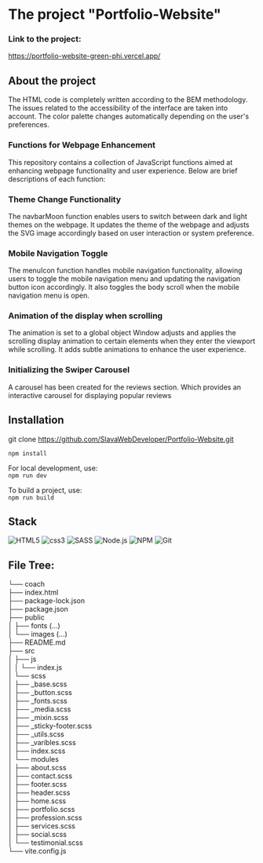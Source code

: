 # The project "Portfolio-Website"

### Link to the project:

https://portfolio-website-green-phi.vercel.app/

## About the project

The HTML code is completely written according to the BEM methodology. The issues related to the accessibility of the interface are taken into account.
The color palette changes automatically depending on the user's preferences.

### Functions for Webpage Enhancement

This repository contains a collection of JavaScript functions aimed at enhancing webpage functionality and user experience. Below are brief descriptions of each function:

### Theme Change Functionality

The navbarMoon function enables users to switch between dark and light themes on the webpage. It updates the theme of the webpage and adjusts the SVG image accordingly based on user interaction or system preference.

### Mobile Navigation Toggle

The menuIcon function handles mobile navigation functionality, allowing users to toggle the mobile navigation menu and updating the navigation button icon accordingly. It also toggles the body scroll when the mobile navigation menu is open.

### Animation of the display when scrolling
The animation is set to a global object 
Window adjusts and applies the scrolling display animation to certain elements when they enter the viewport while scrolling. It adds subtle animations to enhance the user experience.

### Initializing the Swiper Carousel
A carousel has been created for the reviews section. Which provides an interactive carousel for displaying popular reviews

## Installation

git clone
https://github.com/SlavaWebDeveloper/Portfolio-Website.git

`npm install`

For local development, use:  
`npm run dev`

To build a project, use:  
`npm run build`

## Stack

![HTML5](https://img.shields.io/badge/HTML5-E34F26?style=for-the-badge&logo=html5&logoColor=white)
![css3](https://img.shields.io/badge/CSS3-1572B6?style=for-the-badge&logo=css3&logoColor=white)
![SASS](https://img.shields.io/badge/SASS-hotpink.svg?style=for-the-badge&logo=SASS&logoColor=white)
![Node.js](https://img.shields.io/badge/Node.js-43853D?style=for-the-badge&logo=node.js&logoColor=white)
![NPM](https://img.shields.io/badge/NPM-%23CB3837.svg?style=for-the-badge&logo=npm&logoColor=white)
![Git](https://img.shields.io/badge/git-%23F05033.svg?style=for-the-badge&logo=git&logoColor=white)

## File Tree:

└── coach  
    ├── index.html  
    ├── package-lock.json  
    ├── package.json  
    ├── public  
    │   ├── fonts (...)  
    │   └── images (...)  
    ├── README.md  
    ├── src  
    │   ├── js  
    │   │   └── index.js  
    │   └── scss  
    │       ├── _base.scss  
    │       ├── _button.scss  
    │       ├── _fonts.scss  
    │       ├── _media.scss  
    │       ├── _mixin.scss  
    │       ├── _sticky-footer.scss  
    │       ├── _utils.scss  
    │       ├── _varibles.scss  
    │       ├── index.scss  
    │       └── modules  
    │           ├── about.scss  
    │           ├── contact.scss  
    │           ├── footer.scss  
    │           ├── header.scss  
    │           ├── home.scss  
    │           ├── portfolio.scss  
    │           ├── profession.scss  
    │           ├── services.scss  
    │           ├── social.scss  
    │           └── testimonial.scss  
    └── vite.config.js  
